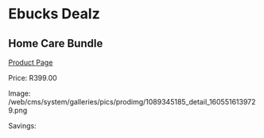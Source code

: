 
# Ebucks Dealz
## Home Care Bundle
[Product Page](https://www.ebucks.com/web/shop/productSelected.do?prodId=1089345185&catId=909917204)

Price: R399.00

Image: /web/cms/system/galleries/pics/prodimg/1089345185_detail_1605516139729.png

Savings: 


	